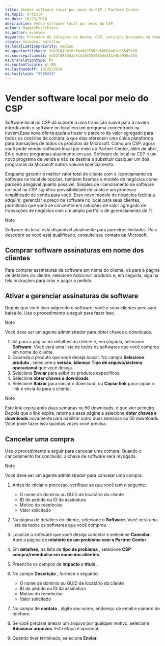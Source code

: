 ```yaml
---
title: Vender software local por meio do CSP | Partner Center
ms.topic: article
ms.date: 10/29/2018
description: Venda software local por meio do CSP.
author: MaggiePucciEvans
ms.author: evansma
keywords: Provedor de Soluções na Nuvem, CSP, serviços baseados na Nuvem, Azure, Office 365, Dynamics, parceiro CSP, vender no CSP, parceiro direto, parceiro CSP direto, revendedor CSP indireto, CSP direto, CSP indireto, modelo direto, modelo indireto, revendedor indireto, provedor indireto, provedor, distribuidor, programa provedor de soluções na nuvem
robots: noindex, nofollow
ms.localizationpriority: medium
ms.openlocfilehash: fde92419bf0cfbe0095502e5b0684d1c86545b70
ms.sourcegitcommit: ed22f6825d3af1d19385198b4d511e4b39d5e353
ms.translationtype: MT
ms.contentlocale: pt-BR
ms.lasthandoff: 10/29/2018
ms.locfileid: "5795229"
---
```

# <a name="sell-on-premise-software-through-csp"></a>Vender software local por meio do CSP

Software local no CSP dá suporte a uma transição suave para a nuvem introduzindo o software no local em um programa concentrado na nuvem.Essa nova oferta ajuda a trazer o parceiro de valor agregado para todos os cenários de compra já que elas oferecem uma única plataforma para transações de todos os produtos da Microsoft. Como um CSP, agora você pode vender software local por meio do Partner Center, além de abrir, EA e outros programas atualmente em uso. Software de local no CSP é um novo programa de venda e não se destina a substituir qualquer um dos programas da Microsoft outros volume licenciamento. 
 
Enquanto garantir o melhor valor total do cliente com o licenciamento de software no local de opções, também fizemos o modelo de negócios como parceiro amigável quanto possível. Simples de licenciamento de software no local no CSP significa previsibilidade de custo e um processo simplificado de venda para você. Esse novo modelo de negócios facilita a adquirir, gerenciar e preço de software no local para seus clientes, permitindo que você se concentre em soluções de valor agregado de transações de negócios com um amplo portfólio de gerenciamento de TI. 

>[!NOTE]
>Software de local está disponível atualmente para parceiros limitados. Para descobrir se você está qualificado, consulte seu contato da Microsoft. 


## <a name="buy-software-subscriptions-on-behalf-of-customers"></a>Comprar software assinaturas em nome dos clientes

Para comprar assinaturas de software em nome do cliente, vá para a página de detalhes do cliente, selecione Adicionar produtos e, em seguida, siga na tela instruções para criar e pagar o pedido.

## <a name="activate-and-manage-software-subscriptions"></a>Ativar e gerenciar assinaturas de software

Depois que você tiver adquirido o software, você e seus clientes precisam baixá-lo. Use o procedimento a seguir para fazer isso. 

>[!NOTE]
>Você deve ser um agente administrador para obter chaves e downloads. 

1. Vá para a página de detalhes do cliente e, em seguida, selecione **Software**. Você verá uma lista de todos os softwares que você comprou em nome do cliente. 
2.  Expanda o produto que você deseja baixar. No campo **Selecione produto** , selecione a **versão**, **idioma**e **Tipo de arquivo/sistema operacional** que você deseja. 
3.  Selecione **Enviar** para exibir os produtos específicos. 
4.  Selecione **obter chaves e downloads**. 
5.  Selecione **Baixar** para iniciar o download, ou **Copiar link** para copiar o link e enviá-lo para o cliente. 

>[!NOTE]
>Este link expira após duas semanas ou 50 downloads, o que vier primeiro. Depois que o link expira, retorne a essa página e selecione **obter chaves e downloads** novamente para habilitar outro duas semanas ou 50 downloads. Você pode fazer isso quantas vezes você precisa. 


## <a name="cancel-a-purchase"></a>Cancelar uma compra
Use o procedimento a seguir para cancelar uma compra. Quando o cancelamento for concluído, a chave de software será revogada. 

>[!NOTE]
>Você deve ser um agente administrador para cancelar uma compra. 

1.  Antes de iniciar o processo, verifique se que você tem o seguinte: 
    -   O nome de domínio ou GUID de locatário do cliente
    -   ID do pedido ou ID da assinatura
    -   Motivo do reembolso
    -   Valor solicitado

2.  Na página de detalhes do cliente, selecione o **Software**. Você verá uma lista de todos os softwares que você comprou. 

3.  Localize o software que você deseja cancelar e selecione **Cancelar**. Abre a página de **relatório de um problema com o Partner Center** . 

4.  Em **detalhes**, na lista de **tipo de problema** , selecione **CSP compra/reembolso em nome dos clientes**.

5.  Preencha os campos de **impacto** e **título** . 

6.  No campo **Descrição** , fornece o seguinte: 
    -   O nome de domínio ou GUID de locatário do cliente
    -   ID do pedido ou ID da assinatura
    -   Motivo do reembolso
    -   Valor solicitado

7.  No campo de **contato** , digite seu nome, endereço de email e número de telefone. 

8.  Se você precisar anexar um arquivo por qualquer motivo, selecione **Adicionar arquivos**. Esta etapa é opcional. 

9.  Quando tiver terminado, selecione **Enviar**.